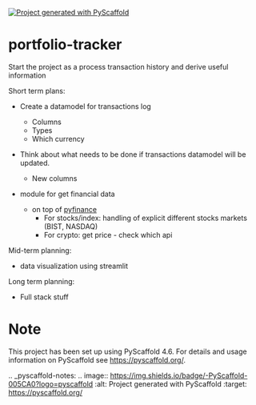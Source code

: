 [![Project generated with PyScaffold](https://img.shields.io/badge/-PyScaffold-005CA0?logo=pyscaffold)](https://pyscaffold.org/)

# portfolio-tracker

Start the project as a process transaction history and derive useful information

Short term plans:

- Create a datamodel for transactions log
  - Columns
  - Types
  - Which currency
- Think about what needs to be done if transactions datamodel will be updated.
  - New columns

- module for get financial data
  - on top of [pyfinance](https://pypi.org/project/yfinance/)
    - For stocks/index: handling of explicit different stocks markets (BIST, NASDAQ)
    - For crypto: get price - check which api

Mid-term planning:

- data visualization using streamlit

Long term planning:

- Full stack stuff

# Note

This project has been set up using PyScaffold 4.6. For details and usage
information on PyScaffold see <https://pyscaffold.org/>.

.. _pyscaffold-notes:
.. image:: <https://img.shields.io/badge/-PyScaffold-005CA0?logo=pyscaffold>
    :alt: Project generated with PyScaffold
    :target: <https://pyscaffold.org/>
